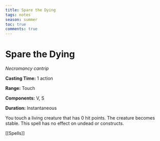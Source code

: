 ---title: Spare the Dyingtags: notesseason: summertoc: truecomments: true---
# Spare the Dying

*Necromancy cantrip*

**Casting Time:** 1 action

**Range:** Touch

**Components:** V, S

**Duration:** Instantaneous

You touch a living creature that has 0 hit points. The creature becomes stable. This spell has no effect on undead or constructs.


[[Spells]]
